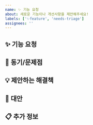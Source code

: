 ```yaml
---
name: ✨ 기능 요청
about: 새로운 기능이나 개선사항을 제안해주세요!
labels: ['✨feature', 'needs-triage']
assignees: ''
---
```


## ✨ 기능 요청

<!-- 원하는 기능에 대한 간단한 설명을 작성해주세요 -->

## 🤔 동기/문제점

<!-- 왜 이 기능이 필요한지 설명해주세요 -->

## 💡 제안하는 해결책

<!-- 어떻게 구현되었으면 좋겠는지 설명해주세요 -->

## 🔄 대안

<!-- 다른 해결 방법이 있다면 설명해주세요 -->

## 📋 추가 정보

<!-- 기타 관련 정보나 참고자료가 있다면 작성해주세요 -->

